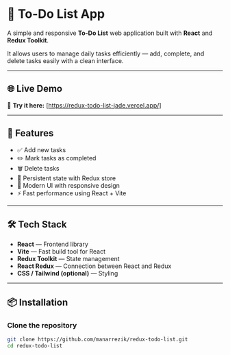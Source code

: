 # 📝 To-Do List App

A simple and responsive **To-Do List** web application built with **React** and **Redux Toolkit**.  

It allows users to manage daily tasks efficiently — add, complete, and delete tasks easily with a clean interface.  

---
## 🌐 Live Demo

🚀 **Try it here:** [https://redux-todo-list-jade.vercel.app/]

---


## 🚀 Features

- ✅ Add new tasks  
- ✏️ Mark tasks as completed  
- 🗑️ Delete tasks  
- 🔄 Persistent state with Redux store  
- 🎨 Modern UI with responsive design  
- ⚡ Fast performance using React + Vite  

---

## 🛠️ Tech Stack

- **React** — Frontend library  
- **Vite** — Fast build tool for React  
- **Redux Toolkit** — State management  
- **React Redux** — Connection between React and Redux  
- **CSS / Tailwind (optional)** — Styling  

---

## 📦 Installation

###  Clone the repository
```bash
git clone https://github.com/manarrezik/redux-todo-list.git
cd redux-todo-list




